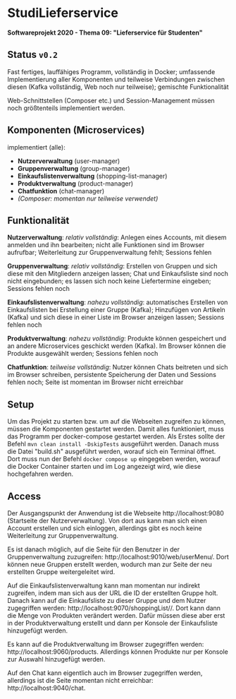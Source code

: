 # StudiLieferservice
**Softwareprojekt 2020 - Thema 09: "Lieferservice für Studenten"**

## Status  `v0.2`
Fast fertiges, lauffähiges Programm, vollständig in Docker; umfassende Implementierung 
aller Komponenten und teilweise Verbindungen zwischen diesen (Kafka vollständig, 
Web noch nur teilweise); gemischte Funktionalität

Web-Schnittstellen (Composer etc.) und Session-Management müssen noch größtenteils 
implementiert werden.

## Komponenten (Microservices)
implementiert (alle):
* **Nutzerverwaltung** (user-manager)
* **Gruppenverwaltung** (group-manager)
* **Einkaufslistenverwaltung** (shopping-list-manager)
* **Produktverwaltung** (product-manager)
* **Chatfunktion** (chat-manager)
* _(Composer: momentan nur teilweise verwendet)_

## Funktionalität
**Nutzerverwaltung**: _relativ vollständig_: Anlegen eines Accounts, 
mit diesem anmelden und ihn bearbeiten; nicht alle Funktionen sind im Browser aufrufbar; 
Weiterleitung zur Gruppenverwaltung fehlt; Sessions fehlen

**Gruppenverwaltung**: _relativ vollständig_: Erstellen von Gruppen und sich diese mit den 
Mitgliedern anzeigen lassen; Chat und Einkaufsliste sind noch nicht eingebunden; es lassen 
sich noch keine Liefertermine eingeben; Sessions fehlen noch

**Einkaufslistenverwaltung**: _nahezu vollständig_: automatisches Erstellen von Einkaufslisten bei 
Erstellung einer Gruppe (Kafka); Hinzufügen von Artikeln (Kafka) und sich diese in einer 
Liste im Browser anzeigen lassen; Sessions fehlen noch

**Produktverwaltung**: _nahezu vollständig_: Produkte können gespeichert und an andere 
Microservices geschickt werden (Kafka). Im Browser können die Produkte ausgewählt werden; 
Sessions fehlen noch

**Chatfunktion**: _teilweise vollständig_: Nutzer können Chats beitreten und sich im 
Browser schreiben, persistente Speicherung der Daten und Sessions fehlen noch; Seite ist 
momentan im Browser nicht erreichbar

## Setup
Um das Projekt zu starten bzw. um auf die Webseiten zugreifen zu können, müssen die 
Komponenten gestartet werden. Damit alles funktioniert, muss das Programm per docker-compose 
gestartet werden. Als Erstes sollte der Befehl `mvn clean install -DskipTests` ausgeführt 
werden. Danach muss die Datei "build.sh" ausgeführt werden, worauf sich ein Terminal öffnet. 
Dort muss nun der Befehl `docker compose up` eingegeben werden, worauf die Docker Container 
starten und im Log angezeigt wird, wie diese hochgefahren werden.

## Access
Der Ausgangspunkt der Anwendung ist die Webseite http://localhost:9080 
(Startseite der Nutzerverwaltung). Von dort aus kann man sich einen Account erstellen und 
sich einloggen, allerdings gibt es noch keine Weiterleitung zur Gruppenverwaltung.

Es ist danach möglich, auf die Seite für den Benutzer in der Gruppenverwaltung zuzugreifen: 
http://localhost:9010/web/userMenu/<userEmail>. Dort können neue Gruppen erstellt werden, 
wodurch man zur Seite der neu erstellten Gruppe weitergeleitet wird.

Auf die Einkaufslistenverwaltung kann man momentan nur indirekt zugreifen, indem man sich aus 
der URL die ID der erstellten Gruppe holt. Danach kann auf die Einkaufsliste zu dieser 
Gruppe und dem Nutzer zugegriffen werden: http://localhost:9070/shoppingList/<groupId>/<userEmail>. 
Dort kann dann die Menge von Produkten verändert werden. Dafür müssen diese aber erst in der 
Produktverwaltung erstellt und dann per Konsole der Einkaufsliste hinzugefügt werden.

Es kann auf die Produktverwaltung im Browser zugegriffen werden: http://localhost:9060/products. 
Allerdings können Produkte nur per Konsole zur Auswahl hinzugefügt werden.

Auf den Chat kann eigentlich auch im Browser zugegriffen werden, allerdings ist die Seite momentan
nicht erreichbar: http://localhost:9040/chat.